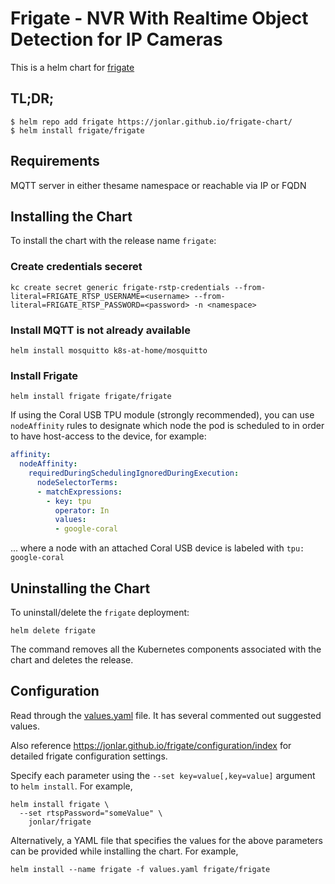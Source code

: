 # Frigate - NVR With Realtime Object Detection for IP Cameras

This is a helm chart for [frigate](https://github.com/blakeblackshear/frigate)

## TL;DR;

```shell
$ helm repo add frigate https://jonlar.github.io/frigate-chart/
$ helm install frigate/frigate
```

## Requirements
MQTT server in either thesame namespace or reachable via IP or FQDN

## Installing the Chart

To install the chart with the release name `frigate`:

### Create credentials seceret
```console
kc create secret generic frigate-rstp-credentials --from-literal=FRIGATE_RTSP_USERNAME=<username> --from-literal=FRIGATE_RTSP_PASSWORD=<password> -n <namespace>
```

### Install MQTT is not already available
```console
helm install mosquitto k8s-at-home/mosquitto
```

### Install Frigate
```console
helm install frigate frigate/frigate
```

If using the Coral USB TPU module (strongly recommended), you can use `nodeAffinity` rules to designate which node the pod is scheduled to in order to have host-access to the device, for example:

```yaml
affinity:
  nodeAffinity:
    requiredDuringSchedulingIgnoredDuringExecution:
      nodeSelectorTerms:
      - matchExpressions:
        - key: tpu
          operator: In
          values:
          - google-coral
```

... where a node with an attached Coral USB device is labeled with `tpu: google-coral`

## Uninstalling the Chart

To uninstall/delete the `frigate` deployment:

```console
helm delete frigate
```

The command removes all the Kubernetes components associated with the chart and deletes the release.

## Configuration

Read through the [values.yaml](https://github.com/jonlar/frigate-chart/blob/master/charts/frigate/values.yaml) file. It has several commented out suggested values.

Also reference https://jonlar.github.io/frigate/configuration/index for detailed frigate configuration settings.

Specify each parameter using the `--set key=value[,key=value]` argument to `helm install`. For example,

```console
helm install frigate \
  --set rtspPassword="someValue" \
    jonlar/frigate
```

Alternatively, a YAML file that specifies the values for the above parameters can be provided while installing the chart. For example,

```console
helm install --name frigate -f values.yaml frigate/frigate
```

